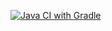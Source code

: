 [![Java CI with Gradle](https://github.com/Katya1539/homework5.3/actions/workflows/blank.yml/badge.svg)](https://github.com/Katya1539/homework5.3/actions/workflows/blank.yml)